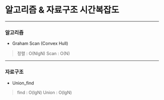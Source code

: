 # 알고리즘 & 자료구조 시간복잡도

**************************************************************************
### 알고리즘

* Graham Scan (Convex Hull)
> 정렬 : O(NlgN)
> Scan : O(N)


**************************************************************************
### 자료구조

* Union_find
> find  : O(lgN)
> Union : O(lgN)
